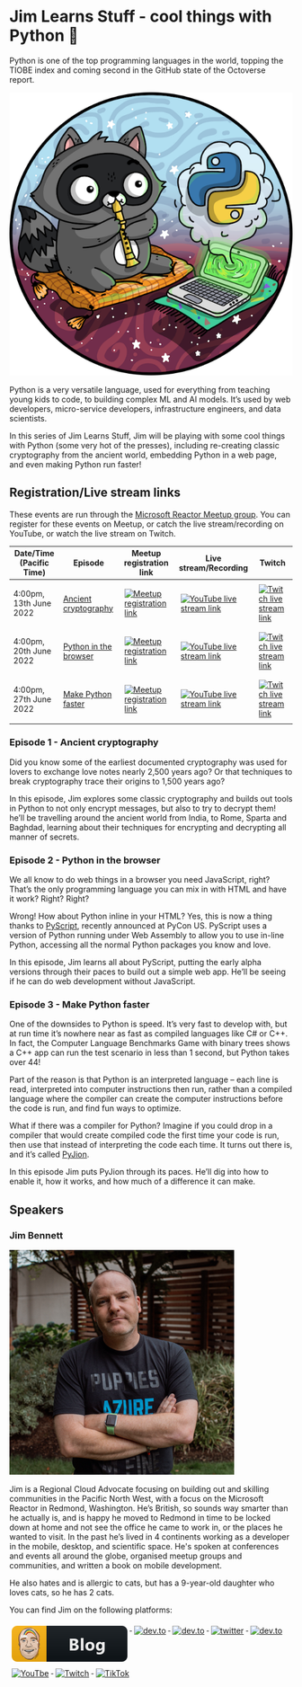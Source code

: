 # Jim Learns Stuff - cool things with Python 🐍

Python is one of the top programming languages in the world, topping the TIOBE index and coming second in the GitHub state of the Octoverse report. 

![A cartoon raccoon playing a recorded to charm the Python logo out of a laptop on a flying carpet](./img/BIT_PYTHON.png)

Python is a very versatile language, used for everything from teaching young kids to code, to building complex ML and AI models. It’s used by web developers, micro-service developers, infrastructure engineers, and data scientists. 
 
In this series of Jim Learns Stuff, Jim will be playing with some cool things with Python (some very hot of the presses), including re-creating classic cryptography from the ancient world, embedding Python in a web page, and even making Python run faster! 

## Registration/Live stream links

These events are run through the [Microsoft Reactor Meetup group](https://www.meetup.com/Microsoft-Reactor-Redmond/). You can register for these events on Meetup, or catch the live stream/recording on YouTube, or watch the live stream on Twitch.

| Date/Time (Pacific Time) | Episode | Meetup registration link | Live stream/Recording | Twitch |
| ---- | ------- | ------------------------ | ----------- | ------ |
| 4:00pm, 13th June 2022 | [Ancient cryptography](#episode-1---ancient-cryptography) | <a href="https://www.meetup.com/Microsoft-Reactor-Redmond/events/285828787/"><img src="https://raw.githubusercontent.com/jimbobbennett/ColoredBadges/main/svg/social/meetup.svg" alt="Meetup registration link" style="vertical-align:top; margin:6px 4px"></a> | <a href="https://aka.ms/JLSAncientcryptography"><img src="https://raw.githubusercontent.com/jimbobbennett/ColoredBadges/main/svg/streaming/youtube.svg" alt="YouTube live stream link" style="vertical-align:top; margin:6px 4px"></a> | <a href="https://www.twitch.tv/microsoftdeveloper"><img src="https://raw.githubusercontent.com/jimbobbennett/ColoredBadges/main/svg/streaming/twitch.svg" alt="Twitch live stream link" style="vertical-align:top; margin:6px 4px"></a> |
| 4:00pm, 20th June 2022 | [Python in the browser](#episode-2---python-in-the-browser) | <a href="https://www.meetup.com/Microsoft-Reactor-Redmond/events/285828825/"><img src="https://raw.githubusercontent.com/jimbobbennett/ColoredBadges/main/svg/social/meetup.svg" alt="Meetup registration link" style="vertical-align:top; margin:6px 4px"></a> | <a href="https://aka.ms/JLSPythoninthebrowser"><img src="https://raw.githubusercontent.com/jimbobbennett/ColoredBadges/main/svg/streaming/youtube.svg" alt="YouTube live stream link" style="vertical-align:top; margin:6px 4px"></a> | <a href="https://www.twitch.tv/microsoftdeveloper"><img src="https://raw.githubusercontent.com/jimbobbennett/ColoredBadges/main/svg/streaming/twitch.svg" alt="Twitch live stream link" style="vertical-align:top; margin:6px 4px"></a> |
| 4:00pm, 27th June 2022 | [Make Python faster](#episode-3---make-python-faster) | <a href="https://www.meetup.com/Microsoft-Reactor-Redmond/events/285828838/"><img src="https://raw.githubusercontent.com/jimbobbennett/ColoredBadges/main/svg/social/meetup.svg" alt="Meetup registration link" style="vertical-align:top; margin:6px 4px"></a> | <a href="https://aka.ms/JLSMakePythonfaster"><img src="https://raw.githubusercontent.com/jimbobbennett/ColoredBadges/main/svg/streaming/youtube.svg" alt="YouTube live stream link" style="vertical-align:top; margin:6px 4px"></a> | <a href="https://www.twitch.tv/microsoftdeveloper"><img src="https://raw.githubusercontent.com/jimbobbennett/ColoredBadges/main/svg/streaming/twitch.svg" alt="Twitch live stream link" style="vertical-align:top; margin:6px 4px"></a> |

### Episode 1 - Ancient cryptography

Did you know some of the earliest documented cryptography was used for lovers to exchange love notes nearly 2,500 years ago? Or that techniques to break cryptography trace their origins to 1,500 years ago? 
 
In this episode, Jim explores some classic cryptography and builds out tools in Python to not only encrypt messages, but also to try to decrypt them! he’ll be travelling around the ancient world from India, to Rome, Sparta and Baghdad, learning about their techniques for encrypting and decrypting all manner of secrets. 

### Episode 2 - Python in the browser

We all know to do web things in a browser you need JavaScript, right? That’s the only programming language you can mix in with HTML and have it work? Right? Right? 
 
Wrong! How about Python inline in your HTML? Yes, this is now a thing thanks to [PyScript](https://pyscript.net), recently announced at PyCon US. PyScript uses a version of Python running under Web Assembly to allow you to use in-line Python, accessing all the normal Python packages you know and love. 
 
In this episode, Jim learns all about PyScript, putting the early alpha versions through their paces to build out a simple web app. He’ll be seeing if he can do web development without JavaScript. 

### Episode 3 - Make Python faster

One of the downsides to Python is speed. It’s very fast to develop with, but at run time it’s nowhere near as fast as compiled languages like C# or C++. In fact, the Computer Language Benchmarks Game with binary trees shows a C++ app can run the test scenario in less than 1 second, but Python takes over 44! 
 
Part of the reason is that Python is an interpreted language – each line is read, interpreted into computer instructions then run, rather than a compiled language where the compiler can create the computer instructions before the code is run, and find fun ways to optimize. 
 
What if there was a compiler for Python? Imagine if you could drop in a compiler that would create compiled code the first time your code is run, then use that instead of interpreting the code each time. It turns out there is, and it’s called [PyJion](https://www.trypyjion.com). 
 
In this episode Jim puts PyJion through its paces. He’ll dig into how to enable it, how it works, and how much of a difference it can make. 

## Speakers

### Jim Bennett

![A picture of Jim standing outside a building with his arms crossed looking very handsome in a shirt that says Puppies, Azure and I'm fine](https://github.com/jimbobbennett/jimbobbennett/raw/main/images/Headshot1-tiny-square.png)

Jim is a Regional Cloud Advocate focusing on building out and skilling communities in the Pacific North West, with a focus on the Microsoft Reactor in Redmond, Washington. He’s British, so sounds way smarter than he actually is, and is happy he moved to Redmond in time to be locked down at home and not see the office he came to work in, or the places he wanted to visit. In the past he’s lived in 4 continents working as a developer in the mobile, desktop, and scientific space. He's spoken at conferences and events all around the globe, organised meetup groups and communities, and written a book on mobile development.

He also hates and is allergic to cats, but has a 9-year-old daughter who loves cats, so he has 2 cats.

You can find Jim on the following platforms:

<a href="https://jimbobbennett.io">
  <img src="https://raw.githubusercontent.com/jimbobbennett/ColoredBadges/main/svg/jim/blog.svg" alt="dev.to" style="vertical-align:top; margin:6px 4px">
</a>
<a href="https://twitter.com/jimbobbennett">
  <img src="https://raw.githubusercontent.com/jimbobbennett/ColoredBadges/main/svg/social/twitter.svg" alt="dev.to" style="vertical-align:top; margin:6px 4px">
</a>
<a href="https://instagram.com/jimbobbennett">
  <img src="https://raw.githubusercontent.com/jimbobbennett/ColoredBadges/main/svg/social/instagram.svg" alt="dev.to" style="vertical-align:top; margin:6px 4px">
</a>
<a href="https://linkedin.com/in/jimbobbennett">
  <img src="https://raw.githubusercontent.com/jimbobbennett/ColoredBadges/main/svg/social/linkedin.svg" alt="twitter" style="vertical-align:top; margin:6px 4px">
</a>
<a href="https://dev.to/jimbobbennett">
  <img src="https://raw.githubusercontent.com/jimbobbennett/ColoredBadges/main/svg/blogs/devto.svg" alt="dev.to" style="vertical-align:top; margin:6px 4px">
</a>
<a href="https://aka.ms/jim/youtube">
  <img src="https://raw.githubusercontent.com/jimbobbennett/ColoredBadges/main/svg/streaming/youtube.svg" alt="YouTbe" style="vertical-align:top; margin:6px 4px">
</a>
<a href="https://twitch.com/jimbobbennett">
  <img src="https://raw.githubusercontent.com/jimbobbennett/ColoredBadges/main/svg/streaming/twitch.svg" alt="Twitch" style="vertical-align:top; margin:6px 4px">
</a>
<a href="https://www.tiktok.com/@jimbobbennett">
  <img src="https://raw.githubusercontent.com/jimbobbennett/ColoredBadges/main/svg/social/tiktok.svg" alt="TikTok" style="vertical-align:top; margin:6px 4px">
</a>